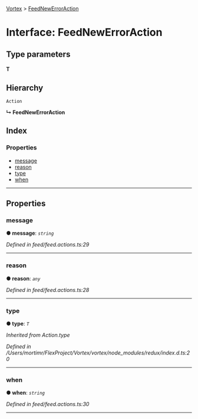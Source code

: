 [Vortex](../README.md) > [FeedNewErrorAction](../interfaces/feednewerroraction.md)

# Interface: FeedNewErrorAction

## Type parameters
#### T 
## Hierarchy

 `Action`

**↳ FeedNewErrorAction**

## Index

### Properties

* [message](feednewerroraction.md#message)
* [reason](feednewerroraction.md#reason)
* [type](feednewerroraction.md#type)
* [when](feednewerroraction.md#when)

---

## Properties

<a id="message"></a>

###  message

**● message**: *`string`*

*Defined in feed/feed.actions.ts:29*

___
<a id="reason"></a>

###  reason

**● reason**: *`any`*

*Defined in feed/feed.actions.ts:28*

___
<a id="type"></a>

###  type

**● type**: *`T`*

*Inherited from Action.type*

*Defined in /Users/mortimr/FlexProject/Vortex/vortex/node_modules/redux/index.d.ts:20*

___
<a id="when"></a>

###  when

**● when**: *`string`*

*Defined in feed/feed.actions.ts:30*

___

